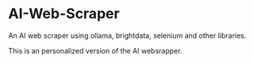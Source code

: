 # AI-Web-Scraper
An AI web scraper using ollama, brightdata, selenium and other libraries.

This is an personalized  version of the AI websrapper.
